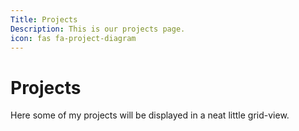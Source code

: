 ```yaml
---
Title: Projects
Description: This is our projects page.
icon: fas fa-project-diagram
---
```


# Projects

Here some of my projects will be displayed in a neat little grid-view.